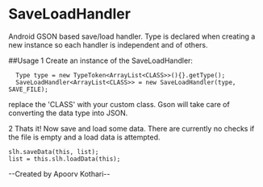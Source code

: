 SaveLoadHandler
===============

Android GSON based save/load handler. Type is declared when creating a new instance so each handler is independent and of others.

##Usage
1 Create an instance of the SaveLoadHandler:
```
  Type type = new TypeToken<ArrayList<CLASS>>(){}.getType();
  SaveLoadHandler<ArrayList<CLASS>> = new SaveLoadHandler(type, SAVE_FILE);
```
  replace the 'CLASS' with your custom class. Gson will take care of converting the data type into JSON.

2 Thats it! Now save and load some data. There are currently no checks if the file is empty and a load data is attempted.
```
slh.saveData(this, list);
list = this.slh.loadData(this);
```


--Created by Apoorv Kothari--
